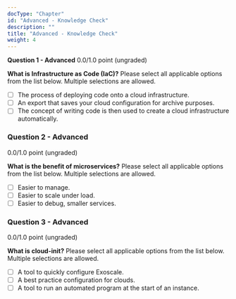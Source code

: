 ```yaml
---
docType: "Chapter"
id: "Advanced - Knowledge Check"
description: ""
title: "Advanced - Knowledge Check"
weight: 4
---
```


**Question 1 - Advanced**
0.0/1.0 point (ungraded)

**What is Infrastructure as Code (IaC)?**
Please select all applicable options from the list below. Multiple selections are allowed.

- [ ] The process of deploying code onto a cloud infrastructure.
- [ ] An export that saves your cloud configuration for archive purposes.
- [ ] The concept of writing code is then used to create a cloud infrastructure automatically.

### **Question 2 - Advanced**
0.0/1.0 point (ungraded)

**What is the benefit of microservices?**
Please select all applicable options from the list below. Multiple selections are allowed.

- [ ] Easier to manage.
- [ ] Easier to scale under load.
- [ ] Easier to debug, smaller services.

### **Question 3 - Advanced**
0.0/1.0 point (ungraded)

**What is cloud-init?**
Please select all applicable options from the list below. Multiple selections are allowed.

- [ ] A tool to quickly configure Exoscale. 
- [ ] A best practice configuration for clouds.
- [ ] A tool to run an automated program at the start of an instance.
